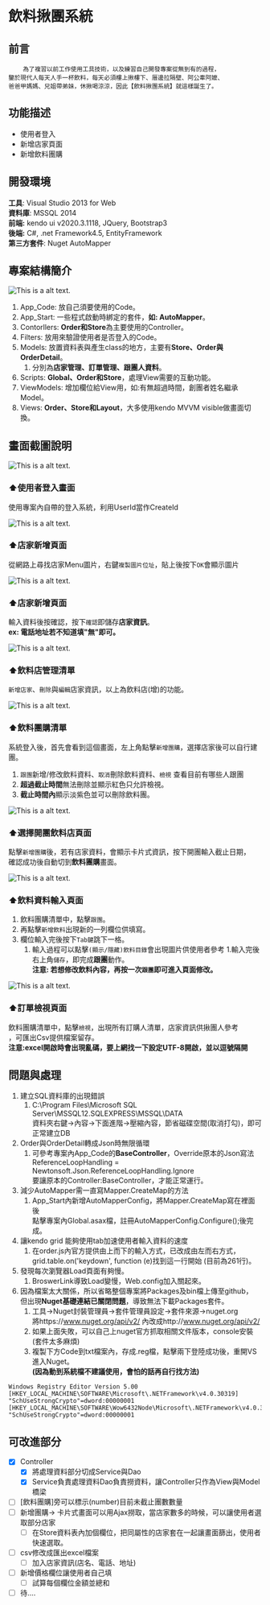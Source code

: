 # 飲料揪團系統

## 前言
        為了複習以前工作使用工具技術，以及練習自己開發專案從無到有的過程，
    鑒於現代人每天人手一杯飲料，每天必須樓上揪樓下、厝邊拉隔壁、阿公牽阿嬤、
    爸爸甲媽媽、兄姐帶弟妹，休揪喝涼涼，因此【飲料揪團系統】就這樣誕生了。

## 功能描述

* 使用者登入
* 新增店家頁面
* 新增飲料團購

## 開發環境
__工具__: Visual Studio 2013 for Web    
__資料庫__: MSSQL 2014  
__前端:__ kendo ui v2020.3.1118,  JQuery, Bootstrap3  
__後端:__ C#, .net Framework4.5, EntityFramework  
__第三方套件__: Nuget AutoMapper

## 專案結構簡介
![This is a alt text.](https://github.com/Chen-Yi-Lun/drinks-git/blob/main/images/projectTree.JPG?raw=true "This is a sample image.")  

1. App_Code: 放自己須要使用的Code。
1. App_Start: 一些程式啟動時綁定的套件，**如: AutoMapper**。
1. Contorllers: **Order和Store**為主要使用的Controller。
1. Filters: 放用來驗證使用者是否登入的Code。
1. Models: 放置資料表與產生class的地方，主要有**Store、Order與OrderDetail**。
    1. 分別為**店家管理、訂單管理、跟團人資料**。
1. Scripts: **Global、Order和Store**，處理View需要的互動功能。
1. ViewModels: 增加欄位給View用，如:有無超過時間，創團者姓名繼承Model。
1. Views: **Order、Store和Layout**，大多使用kendo MVVM visible做畫面切換。  

## 畫面截圖說明
![This is a alt text.](https://github.com/Chen-Yi-Lun/drinks-git/blob/main/images/image.JPG?raw=true "This is a sample image.")  
### ⬆使用者登入畫面  
使用專案內自帶的登入系統，利用UserId當作CreateId  

![This is a alt text.](https://github.com/Chen-Yi-Lun/drinks-git/blob/main/images/addImageURLView.JPG?raw=true "This is a sample image.")  
### ⬆店家新增頁面
從網路上尋找店家Menu圖片，右鍵`複製圖片位址`，貼上後按下`OK`會顯示圖片

![This is a alt text.](https://github.com/Chen-Yi-Lun/drinks-git/blob/main/images/addStoreView.JPG?raw=true "This is a sample image.")  
### ⬆店家新增頁面
輸入資料後按確認，按下`確認`即儲存**店家資訊**。  
**ex: 電話地址若不知道填"無"即可。**  

![This is a alt text.](https://github.com/Chen-Yi-Lun/drinks-git/blob/main/images/storeView.JPG?raw=true "This is a sample image.")  
### ⬆飲料店管理清單  
`新增店家`、`刪除`與`編輯`店家資訊，以上為飲料店(增)的功能。

![This is a alt text.](https://github.com/Chen-Yi-Lun/drinks-git/blob/main/images/groupView.JPG?raw=true "This is a sample image.")  
### ⬆飲料團購清單
系統登入後，首先會看到這個畫面，左上角點擊`新增團購`，選擇店家後可以自行建團。  
1. `跟團`新增/修改飲料資料、`取消`刪除飲料資料、`檢視` 查看目前有哪些人跟團 
1. **超過截止時間**無法刪除並顯示紅色只允許檢視。  
1. **截止時間內**顯示淡紫色並可以刪除飲料團。  

![This is a alt text.](https://github.com/Chen-Yi-Lun/drinks-git/blob/main/images/cardStoreView.JPG?raw=true "This is a sample image.")  
### ⬆選擇開團飲料店頁面
點擊`新增團購`後，若有店家資料，會顯示卡片式資訊，按下開團輸入截止日期，  
確認成功後自動切到**飲料團購**畫面。

![This is a alt text.](https://github.com/Chen-Yi-Lun/drinks-git/blob/main/images/followGroupView.JPG?raw=true "This is a sample image.")  
### ⬆飲料資料輸入頁面
1. 飲料團購清單中，點擊`跟團`。  
1. 再點擊`新增飲料`出現新的一列欄位供填寫。  
1. 欄位輸入完後按下`Tab鍵`跳下一格。
    1. 輸入過程可以點擊`(顯示/隱藏)飲料目錄`會出現圖片供使用者參考
1.輸入完後右上角`儲存`，即完成**跟團**動作。  
**注意: 若想修改飲料內容，再按一次`跟團`即可進入頁面修改。**  

![This is a alt text.](https://github.com/Chen-Yi-Lun/drinks-git/blob/main/images/ordererView.JPG?raw=true "This is a sample image.")  
### ⬆訂單檢視頁面
飲料團購清單中，點擊`檢視`，出現所有訂購人清單，店家資訊供揪團人參考  
，可匯出Csv提供檔案留存。  
**注意:excel開啟時會出現亂碼，要上網找一下設定UTF-8開啟，並以逗號隔開**

## 問題與處理

1. 建立SQL資料庫的出現錯誤  
    1. C:\Program Files\Microsoft SQL Server\MSSQL12.SQLEXPRESS\MSSQL\DATA  
    資料夾右鍵->內容->下面進階->壓縮內容，節省磁碟空間(取消打勾)，即可正常建立DB
1. Order與OrderDetail轉成Json時無限循環
    1. 可參考專案內App_Code的**BaseController**，Override原本的Json寫法  
    ReferenceLoopHandling = Newtonsoft.Json.ReferenceLoopHandling.Ignore  
    要讓原本的Controller:BaseController，才能正常運行。
1. 減少AutoMapper需一直寫Mapper.CreateMap的方法
    1. App_Start內新增AutoMapperConfig，將Mapper.CreateMap寫在裡面後  
  點擊專案內Global.asax檔，註冊AutoMapperConfig.Configure();後完成。
1. 讓kendo grid 能夠使用tab加速使用者輸入資料的速度
    1. 在order.js內官方提供由上而下的輸入方式，已改成由左而右方式，  
    grid.table.on('keydown', function (e)找到這一行開始 (目前為261行)。
1. 發現每次瀏覽器Load頁面有夠慢。
    1. BroswerLink導致Load變慢，Web.config加入<add key="vs:EnableBrowserLink" value="false" />關起來。
1. 因為檔案太大關係，所以省略整個專案將Packages及bin檔上傳至github，  
但出現**Nuget基礎連結已關閉問題**，導致無法下載Packages套件。
    1. 工具->Nuget封裝管理員->套件管理員設定->套件來源->nuget.org  
    將https://www.nuget.org/api/v2/ 內改成http://www.nuget.org/api/v2/
    1. 如果上面失敗，可以自己上nuget官方抓取相關文件版本，console安裝(套件太多麻煩)
    1. 複製下方Code到txt檔案內，存成.reg檔，點擊兩下登陸成功後，重開VS進入Nuget。  
    __(因為動到系統檔不建議使用，會怕的話再自行找方法)__
```
Windows Registry Editor Version 5.00
[HKEY_LOCAL_MACHINE\SOFTWARE\Microsoft\.NETFramework\v4.0.30319]
"SchUseStrongCrypto"=dword:00000001
[HKEY_LOCAL_MACHINE\SOFTWARE\Wow6432Node\Microsoft\.NETFramework\v4.0.30319]
"SchUseStrongCrypto"=dword:00000001
```

## 可改進部分

- [x] Controller
    - [x] 將處理資料部分切成Service與Dao
    - [x] Service負責處理資料Dao負責撈資料，讓Controller只作為View與Model橋梁
- [ ] [飲料團購]旁可以標示(number)目前未截止團數數量
- [ ] 新增團購-> 卡片式畫面可以用Ajax撈取，當店家數多的時候，可以讓使用者選取部分店家
   - [ ] 在Store資料表內加個欄位，把同屬性的店家套在一起讓畫面篩出，使用者快速選取。
- [ ] csv修改成匯出excel檔案
   - [ ] 加入店家資訊(店名、電話、地址)
- [ ] 新增價格欄位讓使用者自己填
    - [ ] 試算每個欄位金額並總和
- [ ] 待....
